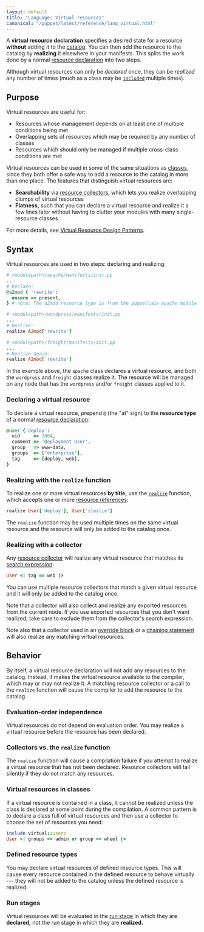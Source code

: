 ```yaml
---
layout: default
title: "Language: Virtual resources"
canonical: "/puppet/latest/reference/lang_virtual.html"
---
```


[resources]: ./lang_resources.html
[references]: ./lang_data_resource_reference.html
[classes]: ./lang_classes.html
[realize_function]: ./function.html#realize
[include]: ./lang_classes.html#using-include
[collectors]: ./lang_collectors.html
[search_expression]: ./lang_collectors.html#search-expressions
[override]: ./lang_resources_advanced.html#amending-attributes-with-a-collector
[chaining]: ./lang_relationships.html#syntax-chaining-arrows
[virtual_guide]: /guides/virtual_resources.html
[catalog]: ./lang_summary.html#compilation-and-catalogs


A **virtual resource declaration** specifies a desired state for a resource **without** adding it to the [catalog][]. You can then add the resource to the catalog by **realizing** it elsewhere in your manifests. This splits the work done by a normal [resource declaration][resources] into two steps.

Although virtual resources can only be _declared_ once, they can be _realized_ any number of times (much as a class may be [`included`][include] multiple times).

## Purpose

Virtual resources are useful for:

* Resources whose management depends on at least one of multiple conditions being met
* Overlapping sets of resources which may be required by any number of classes
* Resources which should only be managed if multiple cross-class conditions are met

Virtual resources can be used in some of the same situations as [classes][], since they both offer a safe way to add a resource to the catalog in more than one place. The features that distinguish virtual resources are:

* **Searchability** via [resource collectors][collectors], which lets you realize overlapping clumps of virtual resources
* **Flatness,** such that you can declare a virtual resource and realize it a few lines later without having to clutter your modules with many single-resource classes

For more details, see [Virtual Resource Design Patterns][virtual_guide].

## Syntax


Virtual resources are used in two steps: declaring and realizing.

~~~ ruby
# <modulepath>/apache/manifests/init.pp
...
# Declare:
@a2mod { 'rewrite':
  ensure => present,
} # note: The a2mod resource type is from the puppetlabs-apache module.

# <modulepath>/wordpress/manifests/init.pp
...
# Realize:
realize A2mod['rewrite']

# <modulepath>/freight/manifests/init.pp
...
# Realize again:
realize A2mod['rewrite']
~~~

In the example above, the `apache` class declares a virtual resource, and both the `wordpress` and `freight` classes realize it. The resource will be managed on any node that has the `wordpress` and/or `freight` classes applied to it.

### Declaring a virtual resource

To declare a virtual resource, prepend `@` (the "at" sign) to the **resource type** of a normal [resource declaration][resources]:

~~~ ruby
@user {'deploy':
  uid     => 2004,
  comment => 'Deployment User',
  group   => www-data,
  groups  => ["enterprise"],
  tag     => [deploy, web],
}
~~~

### Realizing with the `realize` function

To realize one or more virtual resources **by title,** use the [`realize`][realize_function] function, which accepts one or more [resource references][references]:

~~~ ruby
realize User['deploy'], User['zleslie']
~~~

The `realize` function may be used multiple times on the same virtual resource and the resource will only be added to the catalog once.

### Realizing with a collector

Any [resource collector][collectors] will realize any virtual resource that matches its [search expression][search_expression]:

~~~ ruby
User <| tag == web |>
~~~

You can use multiple resource collectors that match a given virtual resource and it will only be added to the catalog once.

Note that a collector will also collect and realize any exported resources from the current node. If you use exported resources that you don't want realized, take care to exclude them from the collector's search expression.

Note also that a collector used in an [override block][override] or a [chaining statement][chaining] will also realize any matching virtual resources.

## Behavior

By itself, a virtual resource declaration will not add any resources to the catalog. Instead, it makes the virtual resource available to the compiler, which may or may not realize it. A matching resource collector or a call to the `realize` function will cause the compiler to add the resource to the catalog.

### Evaluation-order independence

Virtual resources do not depend on evaluation order. You may realize a virtual resource before the resource has been declared.

### Collectors vs. the `realize` function

The `realize` function will cause a compilation failure if you attempt to realize a virtual resource that has not been declared. Resource collectors will fail silently if they do not match any resources.

### Virtual resources in classes

If a virtual resource is contained in a class, it cannot be realized unless the class is declared at some point during the compilation. A common pattern is to declare a class full of virtual resources and then use a collector to choose the set of resources you need:

~~~ ruby
include virtual::users
User <| groups == admin or group == wheel |>
~~~

### Defined resource types

You may declare virtual resources of defined resource types. This will cause every resource contained in the defined resource to behave virtually --- they will not be added to the catalog unless the defined resource is realized.

### Run stages

Virtual resources will be evaluated in the [run stage](./lang_run_stages.html) in which they are **declared,** not the run stage in which they are **realized.**
